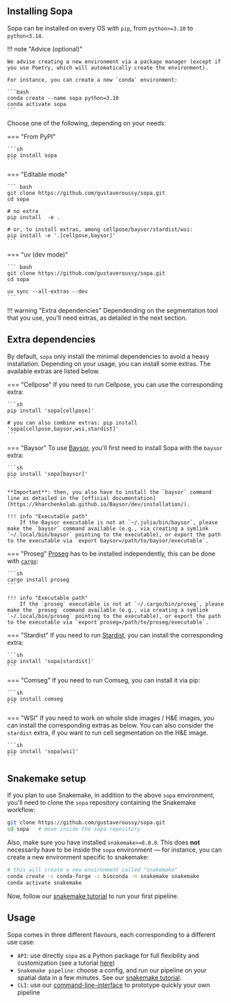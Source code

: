 ## Installing Sopa

Sopa can be installed on every OS with `pip`, from `python>=3.10` to `python<3.14`.

!!! note "Advice (optional)"

    We advise creating a new environment via a package manager (except if you use Poetry, which will automatically create the environment).

    For instance, you can create a new `conda` environment:

    ```bash
    conda create --name sopa python=3.10
    conda activate sopa
    ```

Choose one of the following, depending on your needs:

=== "From PyPI"

    ```sh
    pip install sopa
    ```

=== "Editable mode"

    ``` bash
    git clone https://github.com/gustaveroussy/sopa.git
    cd sopa

    # no extra
    pip install  -e .

    # or, to install extras, among cellpose/baysor/stardist/wsi:
    pip install -e '.[cellpose,baysor]'
    ```

=== "uv (dev mode)"

    ``` bash
    git clone https://github.com/gustaveroussy/sopa.git
    cd sopa

    uv sync --all-extras --dev
    ```

!!! warning "Extra dependencies"
    Dependending on the segmentation tool that you use, you'll need extras, as detailed in the next section.

## Extra dependencies

By default, `sopa` only install the minimal dependencies to avoid a heavy installation. Depending on your usage, you can install some extras. The available extras are listed below.

=== "Cellpose"
    If you need to run Cellpose, you can use the corresponding extra:

    ```sh
    pip install 'sopa[cellpose]'

    # you can also combine extras: pip install 'sopa[cellpose,baysor,wsi,stardist]'
    ```

=== "Baysor"
    To use [Baysor](https://kharchenkolab.github.io/Baysor/dev/), you'll first need to install Sopa with the `baysor` extra:

    ```sh
    pip install 'sopa[baysor]'
    ```

    **Important**: then, you also have to install the `baysor` command line as detailed in the [official documentation](https://kharchenkolab.github.io/Baysor/dev/installation/).

    !!! info "Executable path"
        If the Baysor executable is not at `~/.julia/bin/baysor`, please make the `baysor` command available (e.g., via creating a symlink `~/.local/bin/baysor` pointing to the executable), or export the path to the executable via `export baysor=/path/to/baysor/executable`.


=== "Proseg"
    [Proseg](https://github.com/dcjones/proseg) has to be installed independently, this can be done with [`cargo`](https://doc.rust-lang.org/cargo/getting-started/installation.html):

    ```sh
    cargo install proseg
    ```

    !!! info "Executable path"
        If the `proseg` executable is not at `~/.cargo/bin/proseg`, please make the `proseg` command available (e.g., via creating a symlink `~/.local/bin/proseg` pointing to the executable), or export the path to the executable via `export proseg=/path/to/proseg/executable`.
=== "Stardist"
    If you need to run [Stardist](https://github.com/stardist/stardist), you can install the corresponding extra:

    ```sh
    pip install 'sopa[stardist]'
    ```
=== "Comseg"
    If you need to run Comseg, you can install it via pip:

    ```sh
    pip install comseg
    ```
=== "WSI"
    If you need to work on whole slide images / H&E images, you can install the corresponding extras as below. You can also consider the `stardist` extra, if you want to run cell segmentation on the H&E image.

    ```sh
    pip install 'sopa[wsi]'
    ```

## Snakemake setup

If you plan to use Snakemake, in addition to the above `sopa` environment, you'll need to clone the `sopa` repository containing the Snakemake workflow:

```sh
git clone https://github.com/gustaveroussy/sopa.git
cd sopa   # move inside the sopa repository
```

Also, make sure you have installed `snakemake>=8.0.0`. This does **not** necessarily have to be inside the `sopa` environment — for instance, you can create a new environment specific to snakemake:

```sh
# this will create a new environment called "snakemake"
conda create -c conda-forge -c bioconda -n snakemake snakemake
conda activate snakemake
```

Now, follow our [snakemake tutorial](../tutorials/snakemake) to run your first pipeline.

## Usage

Sopa comes in three different flavours, each corresponding to a different use case:

- `API`: use directly `sopa` as a Python package for full flexibility and customization (see a tutorial [here](../tutorials/api_usage))
- `Snakemake pipeline`: choose a config, and run our pipeline on your spatial data in a few minutes. See our [snakemake tutorial](../tutorials/snakemake).
- `CLI`: use our [command-line-interface](../tutorials/cli_usage) to prototype quickly your own pipeline
